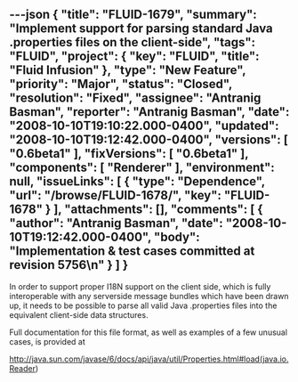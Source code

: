 ---json
{
  "title": "FLUID-1679",
  "summary": "Implement support for parsing standard Java .properties files on the client-side",
  "tags": "FLUID",
  "project": {
    "key": "FLUID",
    "title": "Fluid Infusion"
  },
  "type": "New Feature",
  "priority": "Major",
  "status": "Closed",
  "resolution": "Fixed",
  "assignee": "Antranig Basman",
  "reporter": "Antranig Basman",
  "date": "2008-10-10T19:10:22.000-0400",
  "updated": "2008-10-10T19:12:42.000-0400",
  "versions": [
    "0.6beta1"
  ],
  "fixVersions": [
    "0.6beta1"
  ],
  "components": [
    "Renderer"
  ],
  "environment": null,
  "issueLinks": [
    {
      "type": "Dependence",
      "url": "/browse/FLUID-1678/",
      "key": "FLUID-1678"
    }
  ],
  "attachments": [],
  "comments": [
    {
      "author": "Antranig Basman",
      "date": "2008-10-10T19:12:42.000-0400",
      "body": "Implementation & test cases committed at revision 5756\n"
    }
  ]
}
---
In order to support proper I18N support on the client side, which is fully interoperable with any serverside message bundles which have been drawn up, it needs to be possible to parse all valid Java .properties files into the equivalent client-side data structures.

Full documentation for this file format, as well as examples of a few unusual cases, is provided at&#x20;

<http://java.sun.com/javase/6/docs/api/java/util/Properties.html#load(java.io.Reader>)

        